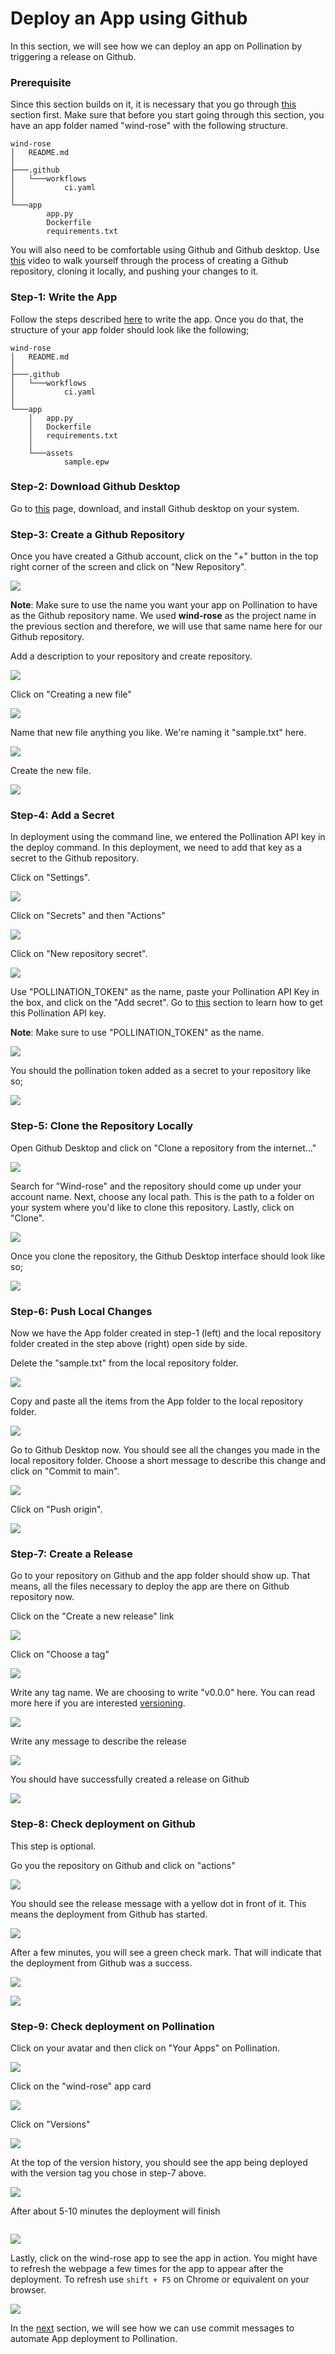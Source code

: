# Deploy an App using Github

In this section, we will see how we can deploy an app on Pollination by triggering a release on Github.

### Prerequisite

Since this section builds on it, it is necessary that you go through [this](app-folder.md) section first. Make sure that before you start going through this section, you have an app folder named "wind-rose" with the following structure.

```
wind-rose
│   README.md
│
├───.github
│   └───workflows
│           ci.yaml
│
└───app
        app.py
        Dockerfile
        requirements.txt
```

You will also need to be comfortable using Github and Github desktop. Use [this](https://www.youtube.com/watch?v=iv8rSLsi1xo) video to walk yourself through the process of creating a Github repository, cloning it locally, and pushing your changes to it.

### Step-1: Write the App

Follow the steps described [here](deploy-app.md#step-3-writing-the-app) to write the app. Once you do that, the structure of your app folder should look like the following;

```
wind-rose
│   README.md
│
├───.github
│   └───workflows
│           ci.yaml
│
└───app
    │   app.py
    │   Dockerfile
    │   requirements.txt
    │
    └───assets
            sample.epw
```

### Step-2: Download Github Desktop

Go to [this](https://desktop.github.com/) page, download, and install Github desktop on your system.

### Step-3: Create a Github Repository

Once you have created a Github account, click on the "+" button in the top right corner of the screen and click on "New Repository".

![](../.gitbook/assets/pollination-apps/github-manual/github\_new\_repo.png)

**Note**: Make sure to use the name you want your app on Pollination to have as the Github repository name. We used **wind-rose** as the project name in the previous section and therefore, we will use that same name here for our Github repository.

Add a description to your repository and create repository.

![](../.gitbook/assets/pollination-apps/github-manual/github\_repo\_description.png)

Click on "Creating a new file"

![](../.gitbook/assets/pollination-apps/github-manual/github\_create\_new\_file.png)

Name that new file anything you like. We're naming it "sample.txt" here.

![](../.gitbook/assets/pollination-apps/github-manual/github\_sample\_txt.png)

Create the new file.

![](../.gitbook/assets/pollination-apps/github-manual/github\_sample\_added.png)

### Step-4: Add a Secret

In deployment using the command line, we entered the Pollination API key in the deploy command. In this deployment, we need to add that key as a secret to the Github repository.

Click on "Settings".

![](../.gitbook/assets/pollination-apps/github-manual/github\_settings.png)

Click on "Secrets" and then "Actions"

![](../.gitbook/assets/pollination-apps/github-manual/github\_actions.png)

Click on "New repository secret".

![](../.gitbook/assets/pollination-apps/github-manual/github\_new\_repo\_secret.png)

Use "POLLINATION\_TOKEN" as the name, paste your Pollination API Key in the box, and click on the "Add secret". Go to [this](create-job.md#step-1-pollination-credentials) section to learn how to get this Pollination API key.

**Note**: Make sure to use "POLLINATION\_TOKEN" as the name.

![](../.gitbook/assets/pollination-apps/github-manual/github\_add\_secret.png)

You should the pollination token added as a secret to your repository like so;

![](../.gitbook/assets/pollination-apps/github-manual/github\_add\_secret\_success.png)

### Step-5: Clone the Repository Locally

Open Github Desktop and click on "Clone a repository from the internet..."

![](../.gitbook/assets/pollination-apps/github-manual/github\_open\_github\_desktop.png)

Search for "Wind-rose" and the repository should come up under your account name. Next, choose any local path. This is the path to a folder on your system where you'd like to clone this repository. Lastly, click on "Clone".

![](../.gitbook/assets/pollination-apps/github-manual/github\_clone.png)

Once you clone the repository, the Github Desktop interface should look like so;

![](../.gitbook/assets/pollination-apps/github-manual/github\_clone\_success.png)

### Step-6: Push Local Changes

Now we have the App folder created in step-1 (left) and the local repository folder created in the step above (right) open side by side.

Delete the "sample.txt" from the local repository folder.

![](../.gitbook/assets/pollination-apps/github-manual/github\_delete\_sample.png)

Copy and paste all the items from the App folder to the local repository folder.

![](../.gitbook/assets/pollination-apps/github-manual/github\_copy\_paste.png)

Go to Github Desktop now. You should see all the changes you made in the local repository folder. Choose a short message to describe this change and click on "Commit to main".

![](../.gitbook/assets/pollination-apps/github-manual/github\_desktop\_again.png)

Click on "Push origin".

![](../.gitbook/assets/pollination-apps/github-manual/github\_push\_origin.png)

### Step-7: Create a Release

Go to your repository on Github and the app folder should show up. That means, all the files necessary to deploy the app are there on Github repository now.

Click on the "Create a new release" link

![](../.gitbook/assets/pollination-apps/github-manual/github\_create\_new\_release.png)

Click on "Choose a tag"

![](../.gitbook/assets/pollination-apps/github-manual/github\_choose\_tag.png)

Write any tag name. We are choosing to write "v0.0.0" here. You can read more here if you are interested [versioning](https://en.wikipedia.org/wiki/Software\_versioning#Semantic\_versioning).

![](../.gitbook/assets/pollination-apps/github-manual/github\_version.png)

Write any message to describe the release

![](../.gitbook/assets/pollination-apps/github-manual/github\_release\_name.png)

You should have successfully created a release on Github

![](../.gitbook/assets/pollination-apps/github-manual/github\_release\_success.png)

### Step-8: Check deployment on Github

This step is optional.

Go you the repository on Github and click on "actions"

![](../.gitbook/assets/pollination-apps/github-manual/github\_click\_actions.png)

You should see the release message with a yellow dot in front of it. This means the deployment from Github has started.

![](../.gitbook/assets/pollination-apps/github-manual/github\_deployment\_started.png)

After a few minutes, you will see a green check mark. That will indicate that the deployment from Github was a success.

![](../.gitbook/assets/pollination-apps/github-manual/github\_deployment\_ongoing.png)

![](../.gitbook/assets/pollination-apps/github-manual/github\_deployment\_complete.png)

### Step-9: Check deployment on Pollination

Click on your avatar and then click on "Your Apps" on Pollination.

![](../.gitbook/assets/pollination-apps/github-manual/github\_avatar.png)

Click on the "wind-rose" app card

![](../.gitbook/assets/pollination-apps/github-manual/github\_app\_card.png)

Click on "Versions"

![](../.gitbook/assets/pollination-apps/github-manual/github\_app\_versions.png)

At the top of the version history, you should see the app being deployed with the version tag you chose in step-7 above.

![](../.gitbook/assets/pollination-apps/github-manual/github\_pollination\_app\_deploying.png)

After about 5-10 minutes the deployment will finish

<div align="left">

<img src="../.gitbook/assets/pollination-apps/github-manual/github_pollination_app_pending.png" alt="">

</div>

![](../.gitbook/assets/pollination-apps/github-manual/github\_pollination\_app\_complete.png)

Lastly, click on the wind-rose app to see the app in action. You might have to refresh the webpage a few times for the app to appear after the deployment. To refresh use `shift + F5` on Chrome or equivalent on your browser.

![](../.gitbook/assets/pollination-apps/github-manual/github\_final.png)

In the [next](github-automated.md) section, we will see how we can use commit messages to automate App deployment to Pollination.
